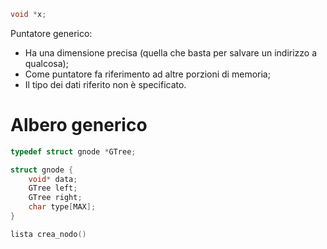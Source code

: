```c
void *x;
```
Puntatore generico:
- Ha una dimensione precisa (quella che basta per salvare un indirizzo a qualcosa);
- Come puntatore fa riferimento ad altre porzioni di memoria;
- Il tipo dei dati riferito non è specificato.

# Albero generico

```c
typedef struct gnode *GTree;

struct gnode {
	void* data;
	GTree left;
	GTree right;
	char type[MAX];
}

lista crea_nodo()
```